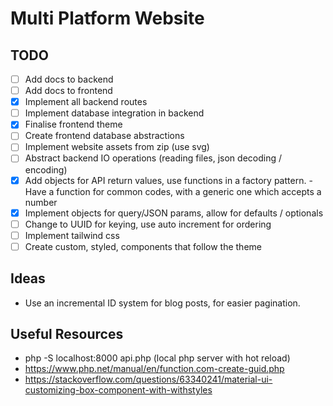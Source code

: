 # Multi Platform Website 

## TODO
- [ ] Add docs to backend
- [ ] Add docs to frontend
- [x] Implement all backend routes 
- [ ] Implement database integration in backend
- [x] Finalise frontend theme
- [ ] Create frontend database abstractions
- [ ] Implement website assets from zip (use svg)
- [ ] Abstract backend IO operations (reading files, json decoding / encoding)
- [x] Add objects for API return values, use functions in a factory pattern.
      - Have a function for common codes, with a generic one which accepts a number
- [x] Implement objects for query/JSON params, allow for defaults / optionals
- [ ] Change to UUID for keying, use auto increment for ordering
- [ ] Implement tailwind css
- [ ] Create custom, styled, components that follow the theme

## Ideas
- Use an incremental ID system for blog posts, for easier pagination.



## Useful Resources
-  php -S localhost:8000 api.php (local php server with hot reload)
-  https://www.php.net/manual/en/function.com-create-guid.php
-  https://stackoverflow.com/questions/63340241/material-ui-customizing-box-component-with-withstyles

